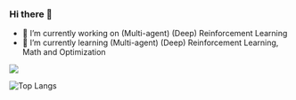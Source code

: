 ### Hi there 👋

<!--
**GoingMyWay/GoingMyWay** is a ✨ _special_ ✨ repository because its `README.md` (this file) appears on your GitHub profile.

Here are some ideas to get you started:
-->

- 🔭 I’m currently working on (Multi-agent) (Deep) Reinforcement Learning 
- 🌱 I’m currently learning (Multi-agent) (Deep) Reinforcement Learning, Math and Optimization
<!-- - 👯 I’m looking to collaborate on ...
- 🤔 I’m looking for help with ...
- 💬 Ask me about ...
- 📫 How to reach me: ...
- 😄 Pronouns: ...
- ⚡ Fun fact: ... -->

![](https://github-readme-stats.vercel.app/api?username=GoingMyWay)

![Top Langs](https://github-readme-stats.vercel.app/api/top-langs/?username=GoingMyWay&hide=jupyter%20notebook,html)
